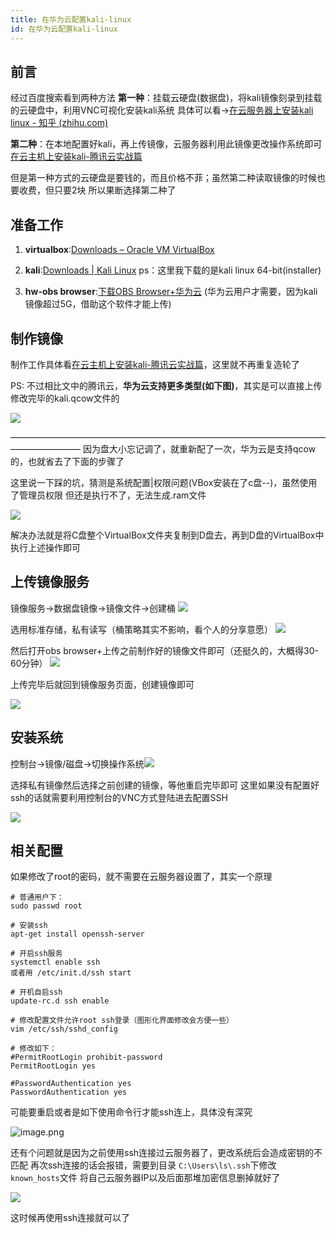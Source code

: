 ```yaml
---
title: 在华为云配置kali-linux
id: 在华为云配置kali-linux
---
```


<!-- more -->

## 前言

经过百度搜索看到两种方法
**第一种**：挂载云硬盘(数据盘)，将kali镜像刻录到挂载的云硬盘中，利用VNC可视化安装kali系统
具体可以看->[在云服务器上安装kali linux - 知乎 (zhihu.com)](https://zhuanlan.zhihu.com/p/67432340)

**第二种**：在本地配置好kali，再上传镜像，云服务器利用此镜像更改操作系统即可[在云主机上安装kali-腾讯云实战篇](https://blog.csdn.net/weixin_41977939/article/details/110557883)

但是第一种方式的云硬盘是要钱的，而且价格不菲；虽然第二种读取镜像的时候也要收费，但只要2块
所以果断选择第二种了

## 准备工作

1. **virtualbox**:[Downloads – Oracle VM VirtualBox](https://www.virtualbox.org/wiki/Downloads)

2. **kali**:[Downloads | Kali Linux](https://www.kali.org/downloads/)	ps：这里我下载的是kali linux 64-bit(installer)

3. **hw-obs browser**:[下载OBS Browser+华为云](https://support.huaweicloud.com/browsertg-obs/obs_03_1003.html)  (华为云用户才需要，因为kali镜像超过5G，借助这个软件才能上传)

   

## 制作镜像

制作工作具体看[在云主机上安装kali-腾讯云实战篇](https://blog.csdn.net/weixin_41977939/article/details/110557883)，这里就不再重复造轮了

PS: 不过相比文中的腾讯云，**华为云支持更多类型(如下图)**，其实是可以直接上传修改完毕的kali.qcow文件的

![](https://i.loli.net/2021/05/08/nb8J4YEPSMAlT2f.png)

————————————————————————————————————————————
因为盘大小忘记调了，就重新配了一次，华为云是支持qcow的，也就省去了下面的步骤了



这里说一下踩的坑，猜测是系统配置|权限问题(VBox安装在了c盘--)，虽然使用了管理员权限
但还是执行不了，无法生成.ram文件

![](https://i.loli.net/2021/05/08/Z2gFywarmOCoSMP.png)

解决办法就是将C盘整个VirtualBox文件夹复制到D盘去，再到D盘的VirtualBox中执行上述操作即可



## 上传镜像服务

镜像服务->数据盘镜像->镜像文件->创建桶
![](https://i.loli.net/2021/05/08/8yTpRHwUnugjchB.png)

选用标准存储，私有读写（桶策略其实不影响，看个人的分享意愿）
![](https://i.loli.net/2021/05/08/hf7iKTSAOgMmvN6.png)

然后打开obs browser+上传之前制作好的镜像文件即可（还挺久的，大概得30-60分钟）
![](https://i.loli.net/2021/05/08/W7ao8jdEmHDx3vn.png)

上传完毕后就回到镜像服务页面，创建镜像即可

![](https://i.loli.net/2021/05/08/dcpmw8iTKYStr4x.png)



## 安装系统


控制台->镜像/磁盘->切换操作系统![](https://i.loli.net/2021/05/08/Nt3y6dIWBLlZrMK.png)

选择私有镜像然后选择之前创建的镜像，等他重启完毕即可
这里如果没有配置好ssh的话就需要利用控制台的VNC方式登陆进去配置SSH

![](https://i.loli.net/2021/05/08/CQhpuYVNnUGxRy7.png)





## 相关配置

如果修改了root的密码，就不需要在云服务器设置了，其实一个原理

```shell
# 普通用户下： 
sudo passwd root
```



```shell
# 安装ssh
apt-get install openssh-server

# 开启ssh服务
systemctl enable ssh
或者用 /etc/init.d/ssh start

# 开机自启ssh
update-rc.d ssh enable

# 修改配置文件允许root ssh登录（图形化界面修改会方便一些）
vim /etc/ssh/sshd_config

# 修改如下：
#PermitRootLogin prohibit-password
PermitRootLogin yes

#PasswordAuthentication yes
PasswordAuthentication yes

```

可能要重启或者是如下使用命令行才能ssh连上，具体没有深究

![image.png](https://i.loli.net/2021/05/13/PeuvSyNZm9kUIBC.png)



还有个问题就是因为之前使用ssh连接过云服务器了，更改系统后会造成密钥的不匹配
再次ssh连接的话会报错，需要到目录 `C:\Users\ls\.ssh`下修改`known_hosts`文件
将自己云服务器IP以及后面那堆加密信息删掉就好了

![](https://i.loli.net/2021/05/08/OW1YnkhIVeTuD5F.png)

这时候再使用ssh连接就可以了

